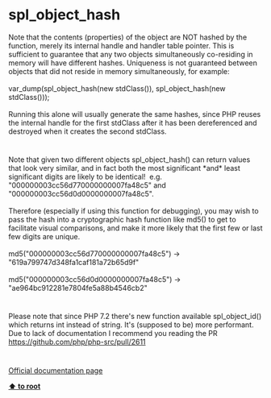 # spl_object_hash




<div class="phpcode"><span class="html">
Note that the contents (properties) of the object are NOT hashed by the function, merely its internal handle and handler table pointer. This is sufficient to guarantee that any two objects simultaneously co-residing in memory will have different hashes. Uniqueness is not guaranteed between objects that did not reside in memory simultaneously, for example:<br><br>var_dump(spl_object_hash(new stdClass()), spl_object_hash(new stdClass()));<br><br>Running this alone will usually generate the same hashes, since PHP reuses the internal handle for the first stdClass after it has been dereferenced and destroyed when it creates the second stdClass.</span>
</div>
  

#


<div class="phpcode"><span class="html">
Note that given two different objects spl_object_hash() can return values that look very similar, and in fact both the most significant *and* least significant digits are likely to be identical!&#xA0; e.g. &quot;000000003cc56d770000000007fa48c5&quot; and &quot;000000003cc56d0d0000000007fa48c5&quot;.<br><br>Therefore (especially if using this function for debugging), you may wish to pass the hash into a cryptographic hash function like md5() to get to facilitate visual comparisons, and make it more likely that the first few or last few digits are unique.<br><br>md5(&quot;000000003cc56d770000000007fa48c5&quot;) -&gt; &quot;619a799747d348fa1caf181a72b65d9f&quot;<br><br>md5(&quot;000000003cc56d0d0000000007fa48c5&quot;) -&gt; &quot;ae964bc912281e7804fe5a88b4546cb2&quot;</span>
</div>
  

#


<div class="phpcode"><span class="html">
Please note that since PHP 7.2 there&apos;s new function available spl_object_id() which returns int instead of string. It&apos;s (supposed to be) more performant. Due to lack of documentation I recommend you reading the PR <a href="https://github.com/php/php-src/pull/2611" rel="nofollow" target="_blank">https://github.com/php/php-src/pull/2611</a></span>
</div>
  

#

[Official documentation page](https://www.php.net/manual/en/function.spl-object-hash.php)

**[⬆ to root](/)**